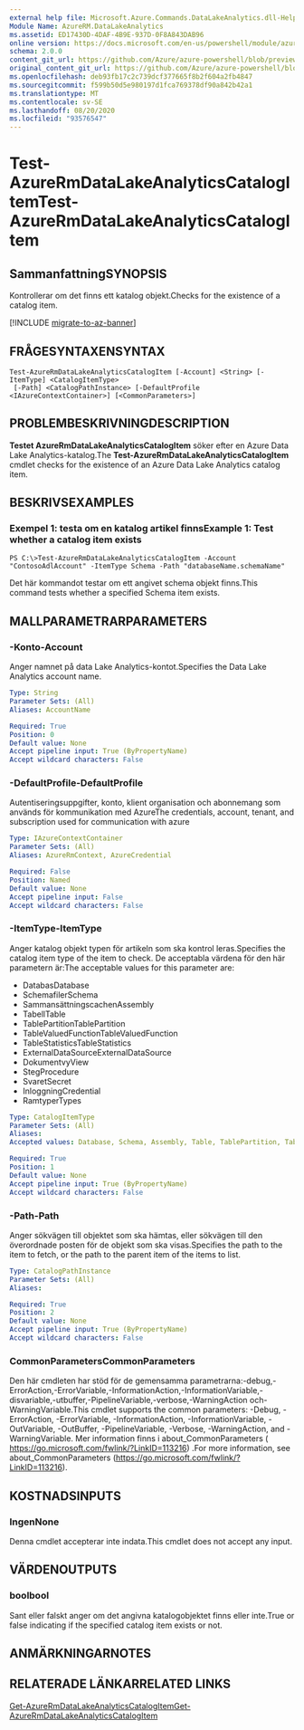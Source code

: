 ```yaml
---
external help file: Microsoft.Azure.Commands.DataLakeAnalytics.dll-Help.xml
Module Name: AzureRM.DataLakeAnalytics
ms.assetid: ED17430D-4DAF-4B9E-937D-0F8A843DAB96
online version: https://docs.microsoft.com/en-us/powershell/module/azurerm.datalakeanalytics/test-azurermdatalakeanalyticscatalogitem
schema: 2.0.0
content_git_url: https://github.com/Azure/azure-powershell/blob/preview/src/ResourceManager/DataLakeAnalytics/Commands.DataLakeAnalytics/help/Test-AzureRmDataLakeAnalyticsCatalogItem.md
original_content_git_url: https://github.com/Azure/azure-powershell/blob/preview/src/ResourceManager/DataLakeAnalytics/Commands.DataLakeAnalytics/help/Test-AzureRmDataLakeAnalyticsCatalogItem.md
ms.openlocfilehash: deb93fb17c2c739dcf377665f8b2f604a2fb4847
ms.sourcegitcommit: f599b50d5e980197d1fca769378df90a842b42a1
ms.translationtype: MT
ms.contentlocale: sv-SE
ms.lasthandoff: 08/20/2020
ms.locfileid: "93576547"
---
```

# <span data-ttu-id="2c74f-101">Test-AzureRmDataLakeAnalyticsCatalogItem</span><span class="sxs-lookup"><span data-stu-id="2c74f-101">Test-AzureRmDataLakeAnalyticsCatalogItem</span></span>

## <span data-ttu-id="2c74f-102">Sammanfattning</span><span class="sxs-lookup"><span data-stu-id="2c74f-102">SYNOPSIS</span></span>
<span data-ttu-id="2c74f-103">Kontrollerar om det finns ett katalog objekt.</span><span class="sxs-lookup"><span data-stu-id="2c74f-103">Checks for the existence of a catalog item.</span></span>

[!INCLUDE [migrate-to-az-banner](../../includes/migrate-to-az-banner.md)]

## <span data-ttu-id="2c74f-104">FRÅGESYNTAXEN</span><span class="sxs-lookup"><span data-stu-id="2c74f-104">SYNTAX</span></span>

```
Test-AzureRmDataLakeAnalyticsCatalogItem [-Account] <String> [-ItemType] <CatalogItemType>
 [-Path] <CatalogPathInstance> [-DefaultProfile <IAzureContextContainer>] [<CommonParameters>]
```

## <span data-ttu-id="2c74f-105">PROBLEMBESKRIVNING</span><span class="sxs-lookup"><span data-stu-id="2c74f-105">DESCRIPTION</span></span>
<span data-ttu-id="2c74f-106">**Testet AzureRmDataLakeAnalyticsCatalogItem** söker efter en Azure Data Lake Analytics-katalog.</span><span class="sxs-lookup"><span data-stu-id="2c74f-106">The **Test-AzureRmDataLakeAnalyticsCatalogItem** cmdlet checks for the existence of an Azure Data Lake Analytics catalog item.</span></span>

## <span data-ttu-id="2c74f-107">BESKRIVS</span><span class="sxs-lookup"><span data-stu-id="2c74f-107">EXAMPLES</span></span>

### <span data-ttu-id="2c74f-108">Exempel 1: testa om en katalog artikel finns</span><span class="sxs-lookup"><span data-stu-id="2c74f-108">Example 1: Test whether a catalog item exists</span></span>
```
PS C:\>Test-AzureRmDataLakeAnalyticsCatalogItem -Account "ContosoAdlAccount" -ItemType Schema -Path "databaseName.schemaName"
```

<span data-ttu-id="2c74f-109">Det här kommandot testar om ett angivet schema objekt finns.</span><span class="sxs-lookup"><span data-stu-id="2c74f-109">This command tests whether a specified Schema item exists.</span></span>

## <span data-ttu-id="2c74f-110">MALLPARAMETRAR</span><span class="sxs-lookup"><span data-stu-id="2c74f-110">PARAMETERS</span></span>

### <span data-ttu-id="2c74f-111">-Konto</span><span class="sxs-lookup"><span data-stu-id="2c74f-111">-Account</span></span>
<span data-ttu-id="2c74f-112">Anger namnet på data Lake Analytics-kontot.</span><span class="sxs-lookup"><span data-stu-id="2c74f-112">Specifies the Data Lake Analytics account name.</span></span>

```yaml
Type: String
Parameter Sets: (All)
Aliases: AccountName

Required: True
Position: 0
Default value: None
Accept pipeline input: True (ByPropertyName)
Accept wildcard characters: False
```

### <span data-ttu-id="2c74f-113">-DefaultProfile</span><span class="sxs-lookup"><span data-stu-id="2c74f-113">-DefaultProfile</span></span>
<span data-ttu-id="2c74f-114">Autentiseringsuppgifter, konto, klient organisation och abonnemang som används för kommunikation med Azure</span><span class="sxs-lookup"><span data-stu-id="2c74f-114">The credentials, account, tenant, and subscription used for communication with azure</span></span>

```yaml
Type: IAzureContextContainer
Parameter Sets: (All)
Aliases: AzureRmContext, AzureCredential

Required: False
Position: Named
Default value: None
Accept pipeline input: False
Accept wildcard characters: False
```

### <span data-ttu-id="2c74f-115">-ItemType</span><span class="sxs-lookup"><span data-stu-id="2c74f-115">-ItemType</span></span>
<span data-ttu-id="2c74f-116">Anger katalog objekt typen för artikeln som ska kontrol leras.</span><span class="sxs-lookup"><span data-stu-id="2c74f-116">Specifies the catalog item type of the item to check.</span></span>
<span data-ttu-id="2c74f-117">De acceptabla värdena för den här parametern är:</span><span class="sxs-lookup"><span data-stu-id="2c74f-117">The acceptable values for this parameter are:</span></span>

- <span data-ttu-id="2c74f-118">Databas</span><span class="sxs-lookup"><span data-stu-id="2c74f-118">Database</span></span>
- <span data-ttu-id="2c74f-119">Schemafiler</span><span class="sxs-lookup"><span data-stu-id="2c74f-119">Schema</span></span>
- <span data-ttu-id="2c74f-120">Sammansättningscachen</span><span class="sxs-lookup"><span data-stu-id="2c74f-120">Assembly</span></span>
- <span data-ttu-id="2c74f-121">Tabell</span><span class="sxs-lookup"><span data-stu-id="2c74f-121">Table</span></span>
- <span data-ttu-id="2c74f-122">TablePartition</span><span class="sxs-lookup"><span data-stu-id="2c74f-122">TablePartition</span></span>
- <span data-ttu-id="2c74f-123">TableValuedFunction</span><span class="sxs-lookup"><span data-stu-id="2c74f-123">TableValuedFunction</span></span>
- <span data-ttu-id="2c74f-124">TableStatistics</span><span class="sxs-lookup"><span data-stu-id="2c74f-124">TableStatistics</span></span>
- <span data-ttu-id="2c74f-125">ExternalDataSource</span><span class="sxs-lookup"><span data-stu-id="2c74f-125">ExternalDataSource</span></span>
- <span data-ttu-id="2c74f-126">Dokumentvy</span><span class="sxs-lookup"><span data-stu-id="2c74f-126">View</span></span>
- <span data-ttu-id="2c74f-127">Steg</span><span class="sxs-lookup"><span data-stu-id="2c74f-127">Procedure</span></span>
- <span data-ttu-id="2c74f-128">Svaret</span><span class="sxs-lookup"><span data-stu-id="2c74f-128">Secret</span></span>
- <span data-ttu-id="2c74f-129">Inloggning</span><span class="sxs-lookup"><span data-stu-id="2c74f-129">Credential</span></span>
- <span data-ttu-id="2c74f-130">Ramtyper</span><span class="sxs-lookup"><span data-stu-id="2c74f-130">Types</span></span>

```yaml
Type: CatalogItemType
Parameter Sets: (All)
Aliases: 
Accepted values: Database, Schema, Assembly, Table, TablePartition, TableValuedFunction, TableStatistics, ExternalDataSource, View, Procedure, Secret, Credential, Types, Package

Required: True
Position: 1
Default value: None
Accept pipeline input: True (ByPropertyName)
Accept wildcard characters: False
```

### <span data-ttu-id="2c74f-131">-Path</span><span class="sxs-lookup"><span data-stu-id="2c74f-131">-Path</span></span>
<span data-ttu-id="2c74f-132">Anger sökvägen till objektet som ska hämtas, eller sökvägen till den överordnade posten för de objekt som ska visas.</span><span class="sxs-lookup"><span data-stu-id="2c74f-132">Specifies the path to the item to fetch, or the path to the parent item of the items to list.</span></span>

```yaml
Type: CatalogPathInstance
Parameter Sets: (All)
Aliases: 

Required: True
Position: 2
Default value: None
Accept pipeline input: True (ByPropertyName)
Accept wildcard characters: False
```

### <span data-ttu-id="2c74f-133">CommonParameters</span><span class="sxs-lookup"><span data-stu-id="2c74f-133">CommonParameters</span></span>
<span data-ttu-id="2c74f-134">Den här cmdleten har stöd för de gemensamma parametrarna:-debug,-ErrorAction,-ErrorVariable,-InformationAction,-InformationVariable,-disvariable,-utbuffer,-PipelineVariable,-verbose,-WarningAction och-WarningVariable.</span><span class="sxs-lookup"><span data-stu-id="2c74f-134">This cmdlet supports the common parameters: -Debug, -ErrorAction, -ErrorVariable, -InformationAction, -InformationVariable, -OutVariable, -OutBuffer, -PipelineVariable, -Verbose, -WarningAction, and -WarningVariable.</span></span> <span data-ttu-id="2c74f-135">Mer information finns i about_CommonParameters ( https://go.microsoft.com/fwlink/?LinkID=113216) .</span><span class="sxs-lookup"><span data-stu-id="2c74f-135">For more information, see about_CommonParameters (https://go.microsoft.com/fwlink/?LinkID=113216).</span></span>

## <span data-ttu-id="2c74f-136">KOSTNADS</span><span class="sxs-lookup"><span data-stu-id="2c74f-136">INPUTS</span></span>

### <span data-ttu-id="2c74f-137">Ingen</span><span class="sxs-lookup"><span data-stu-id="2c74f-137">None</span></span>
<span data-ttu-id="2c74f-138">Denna cmdlet accepterar inte indata.</span><span class="sxs-lookup"><span data-stu-id="2c74f-138">This cmdlet does not accept any input.</span></span>

## <span data-ttu-id="2c74f-139">VÄRDEN</span><span class="sxs-lookup"><span data-stu-id="2c74f-139">OUTPUTS</span></span>

### <span data-ttu-id="2c74f-140">bool</span><span class="sxs-lookup"><span data-stu-id="2c74f-140">bool</span></span>
<span data-ttu-id="2c74f-141">Sant eller falskt anger om det angivna katalogobjektet finns eller inte.</span><span class="sxs-lookup"><span data-stu-id="2c74f-141">True or false indicating if the specified catalog item exists or not.</span></span>

## <span data-ttu-id="2c74f-142">ANMÄRKNINGAR</span><span class="sxs-lookup"><span data-stu-id="2c74f-142">NOTES</span></span>

## <span data-ttu-id="2c74f-143">RELATERADE LÄNKAR</span><span class="sxs-lookup"><span data-stu-id="2c74f-143">RELATED LINKS</span></span>

[<span data-ttu-id="2c74f-144">Get-AzureRmDataLakeAnalyticsCatalogItem</span><span class="sxs-lookup"><span data-stu-id="2c74f-144">Get-AzureRmDataLakeAnalyticsCatalogItem</span></span>](./Get-AzureRmDataLakeAnalyticsCatalogItem.md)


